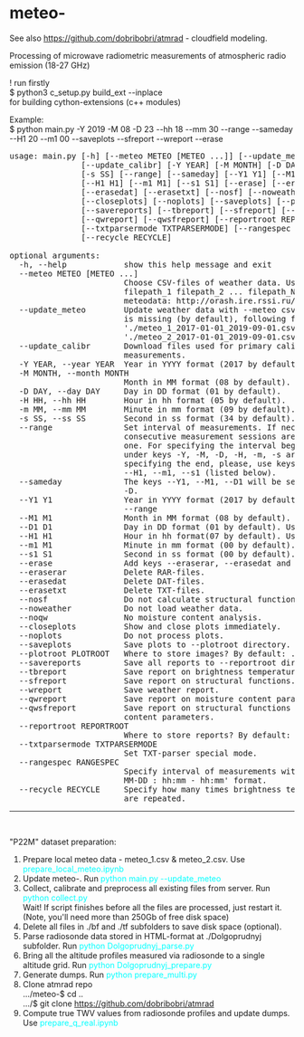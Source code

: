 # meteo-

See also https://github.com/dobribobri/atmrad - cloudfield modeling.

Processing of microwave radiometric measurements of atmospheric radio emission (18-27 GHz)

! run firstly<br>
$ python3 c_setup.py build_ext --inplace
<br>
for building cython-extensions (c++ modules)

Example:<br>
$ python main.py -Y 2019 -M 08 -D 23 --hh 18 --mm 30 --range --sameday --H1 20 --m1 00 --saveplots --sfreport --wreport --erase


<pre>
usage: main.py [-h] [--meteo METEO [METEO ...]] [--update_meteo]
               [--update_calibr] [-Y YEAR] [-M MONTH] [-D DAY] [-H HH] [-m MM]
               [-s SS] [--range] [--sameday] [--Y1 Y1] [--M1 M1] [--D1 D1]
               [--H1 H1] [--m1 M1] [--s1 S1] [--erase] [--eraserar]
               [--erasedat] [--erasetxt] [--nosf] [--noweather] [--noqw]
               [--closeplots] [--noplots] [--saveplots] [--plotroot PLOTROOT]
               [--savereports] [--tbreport] [--sfreport] [--wreport]
               [--qwreport] [--qwsfreport] [--reportroot REPORTROOT]
               [--txtparsermode TXTPARSERMODE] [--rangespec RANGESPEC]
               [--recycle RECYCLE]

optional arguments:
  -h, --help            show this help message and exit
  --meteo METEO [METEO ...]
                        Choose CSV-files of weather data. Using: [--meteo
                        filepath_1 filepath_2 ... filepath_N ]. Obtain
                        meteodata: http://orash.ire.rssi.ru/meteo/index.php
  --update_meteo        Update weather data with --meteo csv-files. If --meteo
                        is missing (by default), following files are used:
                        &apos;./meteo_1_2017-01-01_2019-09-01.csv&apos;,
                        &apos;./meteo_2_2017-01-01_2019-09-01.csv&apos;
  --update_calibr       Download files used for primary calibration of
                        measurements.
  -Y YEAR, --year YEAR  Year in YYYY format (2017 by default).
  -M MONTH, --month MONTH
                        Month in MM format (08 by default).
  -D DAY, --day DAY     Day in DD format (01 by default).
  -H HH, --hh HH        Hour in hh format (05 by default).
  -m MM, --mm MM        Minute in mm format (09 by default).
  -s SS, --ss SS        Second in ss format (34 by default).
  --range               Set interval of measurements. If necessary, several
                        consecutive measurement sessions are combined into
                        one. For specifying the interval beginning, the values
                        under keys -Y, -M, -D, -H, -m, -s are used. For
                        specifying the end, please, use keys --Y1, --M1, --D1,
                        --H1, --m1, --s1 (listed below).
  --sameday             The keys --Y1, --M1, --D1 will be set equal to -Y, -M,
                        -D.
  --Y1 Y1               Year in YYYY format (2017 by default). Use with
                        --range
  --M1 M1               Month in MM format (08 by default). Use with --range
  --D1 D1               Day in DD format (01 by default). Use with --range
  --H1 H1               Hour in hh format(07 by default). Use with --range
  --m1 M1               Minute in mm format (00 by default). Use with --range
  --s1 S1               Second in ss format (00 by default). Use with --range
  --erase               Add keys --eraserar, --erasedat and --erasetxt.
  --eraserar            Delete RAR-files.
  --erasedat            Delete DAT-files.
  --erasetxt            Delete TXT-files.
  --nosf                Do not calculate structural functions.
  --noweather           Do not load weather data.
  --noqw                No moisture content analysis.
  --closeplots          Show and close plots immediately.
  --noplots             Do not process plots.
  --saveplots           Save plots to --plotroot directory.
  --plotroot PLOTROOT   Where to store images? By default: ./pic/
  --savereports         Save all reports to --reportroot directory.
  --tbreport            Save report on brightness temperatures.
  --sfreport            Save report on structural functions.
  --wreport             Save weather report.
  --qwreport            Save report on moisture content parameters.
  --qwsfreport          Save report on structural functions of moisture
                        content parameters.
  --reportroot REPORTROOT
                        Where to store reports? By default: ./reports/
  --txtparsermode TXTPARSERMODE
                        Set TXT-parser special mode.
  --rangespec RANGESPEC
                        Specify interval of measurements with string of &apos;YYYY-
                        MM-DD : hh:mm - hh:mm&apos; format.
  --recycle RECYCLE     Specify how many times brightness temperature series
                        are repeated.
</pre>

<hr/><br/>

"P22M" dataset preparation:

1. Prepare local meteo data - meteo_1.csv & meteo_2.csv. Use <font color='cyan'>prepare_local_meteo.ipynb</font>
2. Update meteo-. Run <font color='cyan'>python main.py --update_meteo</font>
3. Collect, calibrate and preprocess all existing files from server. Run <font color='cyan'>python collect.py</font><br/>
Wait! If script finishes before all the files are processed, just restart it. (Note, you'll need more than 250Gb of free disk space)
4. Delete all files in ./bf and ./tf subfolders to save disk space (optional).
5. Parse radiosonde data stored in HTML-format at ./Dolgoprudnyj subfolder. Run <font color='cyan'>python Dolgoprudnyj_parse.py</font>
6. Bring all the altitude profiles measured via radiosonde to a single altitude grid. 
Run <font color='cyan'>python Dolgoprudnyj_prepare.py</font>
7. Generate dumps. Run <font color='cyan'>python prepare_multi.py</font>
8. Clone atmrad repo<br/>
.../meteo-$ cd ..<br/>
.../$ git clone https://github.com/dobribobri/atmrad
9. Compute true TWV values from radiosonde profiles and update dumps. 
Use <font color='cyan'>prepare_q_real.ipynb</font>
